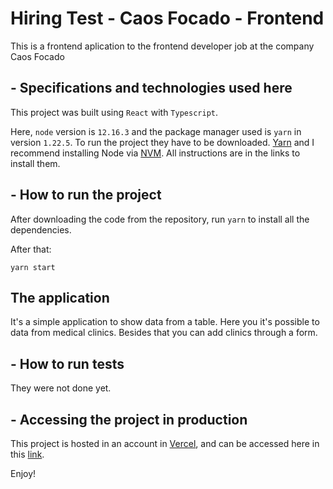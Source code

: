 # Hiring Test - Caos Focado - Frontend

This is a frontend aplication to the frontend developer job at the company Caos Focado

## - Specifications and technologies used here

This project was built using `React` with `Typescript`.

Here, `node` version is `12.16.3` and the package manager used is `yarn` in version `1.22.5`. To run the project they have to be downloaded. [Yarn](https://classic.yarnpkg.com/lang/en/) and I recommend installing Node via [NVM](https://github.com/nvm-sh/nvm). All instructions are in the links to install them.

## - How to run the project

After downloading the code from the repository, run `yarn` to install all the dependencies.

After that:
```
yarn start
```

## The application

It's a simple application to show data from a table. Here you it's possible to data from medical clinics. Besides that you can add clinics through a form.

## - How to run tests

They were not done yet.
## - Accessing the project in production
This project is hosted in an account in [Vercel](https://vercel.com/), and can be accessed here in this [link](https://caos-focado-frontend-test.vercel.app/).

Enjoy!

